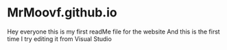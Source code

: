 # MrMoovf.github.io
Hey everyone this is my first readMe file for the website
And this is the first time I try editing it from Visual Studio
